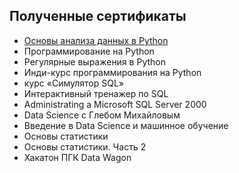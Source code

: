 ## Полученные сертификаты

- [Основы анализа данных в Python](https://stepik.org/cert/2128295)
- Программирование на Python
- Регулярные выражения в Python
- Инди-курс программирования на Python
- курс «Симулятор SQL»
- Интерактивный тренажер по SQL
- Administrating a Microsoft SQL Server 2000
- Data Science с Глебом Михайловым
- Введение в Data Science и машинное обучение
- Основы статистики
- Основы статистики. Часть 2
- Хакатон ПГК Data Wagon
